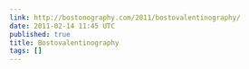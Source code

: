 ```yaml
---
link: http://bostonography.com/2011/bostovalentinography/
date: 2011-02-14 11:45 UTC
published: true
title: Bostovalentinography
tags: []
---
```



